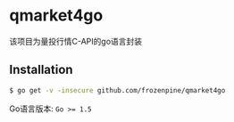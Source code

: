 # qmarket4go
该项目为量投行情C-API的go语言封装

## Installation
```bash
$ go get -v -insecure github.com/frozenpine/qmarket4go
```

Go语言版本: `Go >= 1.5`